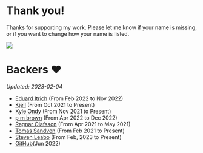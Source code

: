 Thank you!
============

Thanks for supporting my work. Please let me know if your name is missing, or
if you want to change how your name is listed.

<img src="https://camo.githubusercontent.com/17ecee213772140f80e8a62f098abb9d20599d578382522065ca66dceba3b182/68747470733a2f2f6769746875622e6769746875626173736574732e636f6d2f696d616765732f6d6f64756c65732f736974652f73706f6e736f72732f706978656c2d6d6f6e612d68656172742e676966">

Backers :heart:
===============

*Updated: 2023-02-04*


- [Eduard Itrich](https://github.com/itrich) (From Feb 2022 to Nov 2022)
- [Kjell](https://github.com/KjellMorgenstern) (From Oct 2021 to Present)
- [Kyle Ondy](https://github.com/KyleOndy) (From Nov 2021 to Present)
- [p m brown](https://github.com/p-m-brown) (From Apr 2022 to Dec 2022)
- [Ragnar Olafsson](https://github.com/roo1989) (From Apr 2021 to May 2021)
- [Tomas Sandven](https://github.com/Hubro) (From Feb 2021 to Present)
- [Steven Leabo](https://github.com/leabs) (From Feb, 2023 to Present)
- [GitHub](https://github.blog/2022-06-24-thank-you-to-our-maintainers/)(Jun 2022)

